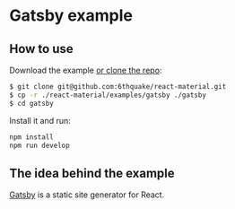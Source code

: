 # Gatsby example

## How to use

Download the example [or clone the repo](https://github.com/6thquake/react-material):

```bash
$ git clone git@github.com:6thquake/react-material.git
$ cp -r ./react-material/examples/gatsby ./gatsby
$ cd gatsby
```

Install it and run:

```bash
npm install
npm run develop
```

## The idea behind the example

[Gatsby](https://github.com/gatsbyjs/gatsby) is a static site generator for React.
